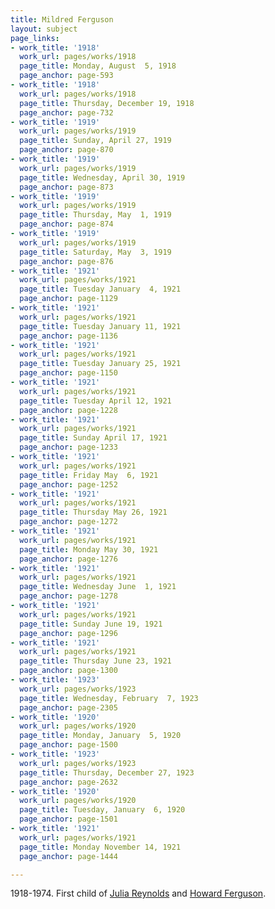 ```yaml
---
title: Mildred Ferguson
layout: subject
page_links:
- work_title: '1918'
  work_url: pages/works/1918
  page_title: Monday, August  5, 1918
  page_anchor: page-593
- work_title: '1918'
  work_url: pages/works/1918
  page_title: Thursday, December 19, 1918
  page_anchor: page-732
- work_title: '1919'
  work_url: pages/works/1919
  page_title: Sunday, April 27, 1919
  page_anchor: page-870
- work_title: '1919'
  work_url: pages/works/1919
  page_title: Wednesday, April 30, 1919
  page_anchor: page-873
- work_title: '1919'
  work_url: pages/works/1919
  page_title: Thursday, May  1, 1919
  page_anchor: page-874
- work_title: '1919'
  work_url: pages/works/1919
  page_title: Saturday, May  3, 1919
  page_anchor: page-876
- work_title: '1921'
  work_url: pages/works/1921
  page_title: Tuesday January  4, 1921
  page_anchor: page-1129
- work_title: '1921'
  work_url: pages/works/1921
  page_title: Tuesday January 11, 1921
  page_anchor: page-1136
- work_title: '1921'
  work_url: pages/works/1921
  page_title: Tuesday January 25, 1921
  page_anchor: page-1150
- work_title: '1921'
  work_url: pages/works/1921
  page_title: Tuesday April 12, 1921
  page_anchor: page-1228
- work_title: '1921'
  work_url: pages/works/1921
  page_title: Sunday April 17, 1921
  page_anchor: page-1233
- work_title: '1921'
  work_url: pages/works/1921
  page_title: Friday May  6, 1921
  page_anchor: page-1252
- work_title: '1921'
  work_url: pages/works/1921
  page_title: Thursday May 26, 1921
  page_anchor: page-1272
- work_title: '1921'
  work_url: pages/works/1921
  page_title: Monday May 30, 1921
  page_anchor: page-1276
- work_title: '1921'
  work_url: pages/works/1921
  page_title: Wednesday June  1, 1921
  page_anchor: page-1278
- work_title: '1921'
  work_url: pages/works/1921
  page_title: Sunday June 19, 1921
  page_anchor: page-1296
- work_title: '1921'
  work_url: pages/works/1921
  page_title: Thursday June 23, 1921
  page_anchor: page-1300
- work_title: '1923'
  work_url: pages/works/1923
  page_title: Wednesday, February  7, 1923
  page_anchor: page-2305
- work_title: '1920'
  work_url: pages/works/1920
  page_title: Monday, January  5, 1920
  page_anchor: page-1500
- work_title: '1923'
  work_url: pages/works/1923
  page_title: Thursday, December 27, 1923
  page_anchor: page-2632
- work_title: '1920'
  work_url: pages/works/1920
  page_title: Tuesday, January  6, 1920
  page_anchor: page-1501
- work_title: '1921'
  work_url: pages/works/1921
  page_title: Monday November 14, 1921
  page_anchor: page-1444

---
```

<p>1918-1974.  First child of <a href='../subjects/7224' title='Julia Ferguson'>Julia Reynolds</a> and <a href='../subjects/7223' title='Howard Ferguson'>Howard Ferguson</a>.</p>